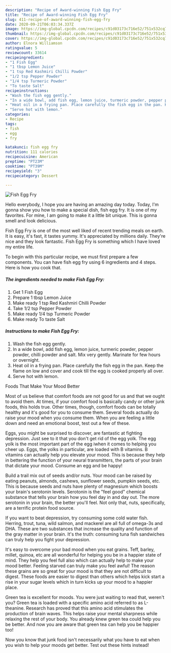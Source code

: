 ```yaml
---
description: "Recipe of Award-winning Fish Egg Fry"
title: "Recipe of Award-winning Fish Egg Fry"
slug: 411-recipe-of-award-winning-fish-egg-fry
date: 2020-09-21T06:03:34.337Z
image: https://img-global.cpcdn.com/recipes/c91d03173c716e52/751x532cq70/fish-egg-fry-recipe-main-photo.jpg
thumbnail: https://img-global.cpcdn.com/recipes/c91d03173c716e52/751x532cq70/fish-egg-fry-recipe-main-photo.jpg
cover: https://img-global.cpcdn.com/recipes/c91d03173c716e52/751x532cq70/fish-egg-fry-recipe-main-photo.jpg
author: Elnora Williamson
ratingvalue: 5
reviewcount: 33614
recipeingredient:
- "1 Fish Egg"
- "1 tbsp Lemon Juice"
- "1 tsp Red Kashmiri Chilli Powder"
- "1/2 tsp Pepper Powder"
- "1/4 tsp Turmeric Powder"
- "To taste Salt"
recipeinstructions:
- "Wash the fish egg gently."
- "In a wide bowl, add fish egg, lemon juice, turmeric powder, pepper powder, chilli powder and salt. Mix very gently. Marinate for few hours or overnight."
- "Heat oil in a frying pan. Place carefully the fish egg in the pan. Keep the flame on low and cover and cook till the egg is cooked properly all over."
- "Serve hot with lemon."
categories:
- Recipe
tags:
- fish
- egg
- fry

katakunci: fish egg fry 
nutrition: 111 calories
recipecuisine: American
preptime: "PT23M"
cooktime: "PT39M"
recipeyield: "3"
recipecategory: Dessert

---
```



![Fish Egg Fry](https://img-global.cpcdn.com/recipes/c91d03173c716e52/751x532cq70/fish-egg-fry-recipe-main-photo.jpg)

Hello everybody, I hope you are having an amazing day today. Today, I'm gonna show you how to make a special dish, fish egg fry. It is one of my favorites. For mine, I am going to make it a little bit unique. This is gonna smell and look delicious.

Fish Egg Fry is one of the most well liked of recent trending meals on earth. It is easy, it's fast, it tastes yummy. It's appreciated by millions daily. They're nice and they look fantastic. Fish Egg Fry is something which I have loved my entire life.




To begin with this particular recipe, we must first prepare a few components. You can have fish egg fry using 6 ingredients and 4 steps. Here is how you cook that.

<!--inarticleads1-->

##### The ingredients needed to make Fish Egg Fry:

1. Get 1 Fish Egg
1. Prepare 1 tbsp Lemon Juice
1. Make ready 1 tsp Red Kashmiri Chilli Powder
1. Take 1/2 tsp Pepper Powder
1. Make ready 1/4 tsp Turmeric Powder
1. Make ready To taste Salt




<!--inarticleads2-->

##### Instructions to make Fish Egg Fry:

1. Wash the fish egg gently.
1. In a wide bowl, add fish egg, lemon juice, turmeric powder, pepper powder, chilli powder and salt. Mix very gently. Marinate for few hours or overnight.
1. Heat oil in a frying pan. Place carefully the fish egg in the pan. Keep the flame on low and cover and cook till the egg is cooked properly all over.
1. Serve hot with lemon.




Foods That Make Your Mood Better


Most of us believe that comfort foods are not good for us and that we ought to avoid them. At times, if your comfort food is basically candy or other junk foods, this holds true. Other times, though, comfort foods can be totally healthy and it's good for you to consume them. Several foods actually do raise your mood when you consume them. When you are feeling a little down and need an emotional boost, test out a few of these.

Eggs, you might be surprised to discover, are fantastic at fighting depression. Just see to it that you don't get rid of the egg yolk. The egg yolk is the most important part of the egg iwhen it comes to helping you cheer up. Eggs, the yolks in particular, are loaded with B vitamins. B vitamins can actually help you elevate your mood. This is because they help in bettering the function of your neural transmitters, the parts of your brain that dictate your mood. Consume an egg and be happy!

Build a trail mix out of seeds and/or nuts. Your mood can be raised by eating peanuts, almonds, cashews, sunflower seeds, pumpkin seeds, etc. This is because seeds and nuts have plenty of magnesium which boosts your brain's serotonin levels. Serotonin is the "feel good" chemical substance that tells your brain how you feel day in and day out. The more serotonin in your brain, the better you'll feel. Not only that, nuts, specifically, are a terrific protein food source.

If you want to beat depression, try consuming some cold water fish. Herring, trout, tuna, wild salmon, and mackerel are all full of omega-3s and DHA. These are two substances that increase the quality and function of the gray matter in your brain. It's the truth: consuming tuna fish sandwiches can truly help you fight your depression. 

It's easy to overcome your bad mood when you eat grains. Teff, barley, millet, quinoa, etc are all wonderful for helping you be in a happier state of mind. They help you feel full also which can actually help to make your mood better. Feeling starved can truly make you feel awful! The reason these grains are so great for your mood is that they are not difficult to digest. These foods are easier to digest than others which helps kick start a rise in your sugar levels which in turn kicks up your mood to a happier place.

Green tea is excellent for moods. You were just waiting to read that, weren't you? Green tea is loaded with a specific amino acid referred to as L-theanine. Research has proved that this amino acid stimulates the production of brain waves. This helps raise your mental sharpness while relaxing the rest of your body. You already knew green tea could help you be better. And now you are aware that green tea can help you be happier too!

Now you know that junk food isn't necessarily what you have to eat when you wish to help your moods get better. Test out  these hints  instead!

